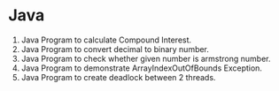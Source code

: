 # Java

1. Java Program to calculate Compound Interest.
2. Java Program to convert decimal to binary number.
3. Java Program to check whether given number is armstrong number.
4. Java Program to demonstrate ArrayIndexOutOfBounds Exception.
5. Java Program to create deadlock between 2 threads.
